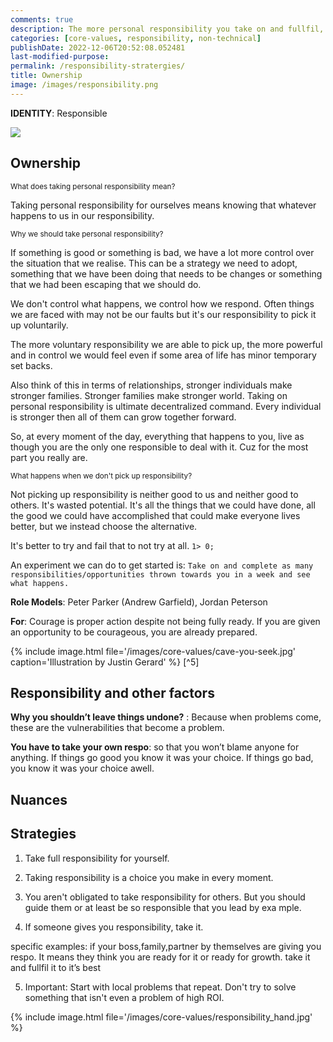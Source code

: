```yaml
---
comments: true
description: The more personal responsibility you take on and fullfil, the more incontrol you’ll feel. This will give you strength and power.
categories: [core-values, responsibility, non-technical]
publishDate: 2022-12-06T20:52:08.052481
last-modified-purpose:
permalink: /responsibility-stratergies/
title: Ownership
image: /images/responsibility.png
---
```

**IDENTITY**: Responsible

![](/images/responsibility.png)

## Ownership

<sub>What does taking personal responsibility mean?</sub>

Taking personal responsibility for ourselves means knowing that whatever happens to us in our responsibility.

<sub>Why we should take personal responsibility?</sub>

If something is good or something is bad, we have a lot more control over the situation that we realise. This can be a strategy we need to adopt, something that we have been doing that needs to be changes or something that we had been escaping that we should do.

We don't control what happens, we control how we respond. Often things we are faced with may not be our faults but it's our responsibility to pick it up voluntarily.

The more voluntary responsibility we are able to pick up, the more powerful and in control we would feel even if some area of life has minor temporary set backs.

Also think of this in terms of relationships, stronger individuals make stronger families. Stronger families make stronger world. Taking on personal responsibility is ultimate decentralized command. Every individual is stronger then all of them can grow together forward.

So, at every moment of the day, everything that happens to you, live as though you are the only one responsible to deal with it. Cuz for the most part you really are.

<sub>What happens when we don't pick up responsibility?</sub>

Not picking up responsibility is neither good to us and neither good to others. It's wasted potential. It's  all the things that we could have done, all the good we could have accomplished that could make everyone lives better, but we instead choose the alternative.

It's better to try and fail that to not try at all. `1> 0;`

An experiment we can do to get started is: `Take on and complete as many responsibilities/opportunities thrown towards you in a week and see what happens.`

**Role Models**:  Peter Parker (Andrew Garfield), Jordan Peterson

**For**: Courage is proper action despite not being fully ready. If you are given an opportunity to be courageous, you are already prepared.

{% include image.html file='/images/core-values/cave-you-seek.jpg' caption='Illustration by Justin Gerard' %}
[^5]

## Responsibility and other factors

**Why you shouldn’t leave things undone?** : Because when problems come, these are the vulnerabilities that become a problem.

**You have to take your own respo**: so that you won’t blame anyone for anything. If things go good you know it was your choice. If things go bad, you know it was your choice awell.

## Nuances

## Strategies

1. Take full responsibility for yourself.

2. Taking responsibility is a choice you make in every moment.

3. You aren't obligated to take responsibility for others. But you should guide them or at least be so responsible that you lead by exa mple.

4. If someone gives you responsibility, take it.

specific examples: if your boss,family,partner by themselves are giving you respo. It means they think you are ready for it or ready for growth. take it and fullfil it to it’s best

5. Important: Start with local problems that repeat. Don't try to solve something that isn't even a problem of high ROI.

{% include image.html file='/images/core-values/responsibility_hand.jpg' %}
